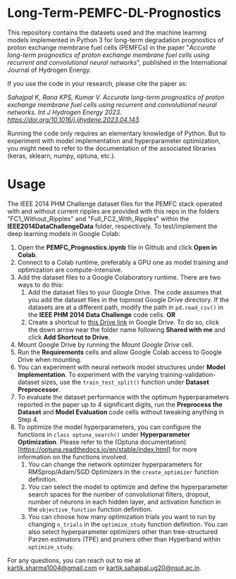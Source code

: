 # Long-Term-PEMFC-DL-Prognostics

This repository contains the datasets used and the machine learning models implemented in Python 3 for long-term degradation prognostics of proton exchange membrane fuel cells (PEMFCs) in the paper "*Accurate long-term prognostics of proton exchange membrane fuel cells using recurrent and convolutional neural networks*", published in the International Journal of Hydrogen Energy. 

If you use the code in your research, please cite the paper as:

*Sahajpal K, Rana KPS, Kumar V. Accurate long-term prognostics of proton exchange membrane fuel cells using recurrent and convolutional neural networks. Int J Hydrogen Energy 2023. https://doi.org/10.1016/j.ijhydene.2023.04.143.*

Running the code only requires an elementary knowledge of Python. But to experiment with model implementation and hyperparameter optimization, you might need to refer to the documentation of the associated libraries (keras, sklearn, numpy, optuna, etc.).

# Usage
 
The IEEE 2014 PHM Challenge dataset files for the PEMFC stack operated with and without current ripples are provided with this repo in the folders "FC1_Without_Ripples" and "Full_FC2_With_Ripples" within the **IEEE2014DataChallengeData** folder, respectively. To test/implement the deep learning models in Google Colab:

1. Open the **PEMFC_Prognostics.ipynb** file in Github and click **Open in Colab**.
2. Connect to a Colab runtime, preferably a GPU one as model training and optimization are compute-intensive. 
3. Add the dataset files to a Google Colaboratory runtime. There are two ways to do this: 
    1. Add the dataset files to your Google Drive. The code assumes that you add the dataset files in the topmost Google Drive directory. If the datasets are at a different path, modify the path in `pd.read_csv()` in the **IEEE PHM 2014 Data Challenge** code cells.
    **OR**
    2. Create a shortcut to [this Drive link](https://drive.google.com/drive/folders/19MgM4AyMeHZGXDILrIF8HT9K8Ki1vjDz?usp=sharing) in Google Drive. To do so, click the down arrow near the folder name following **Shared with me** and click **Add Shortcut to Drive**.
4. Mount Google Drive by running the *Mount Google Drive* cell.
3. Run the **Requirements** cells and allow Google Colab access to Google Drive when mounting.
4. You can experiment with neural network model structures under **Model Implementation**. To experiment with the varying training-validation-dataset sizes, use the `train_test_split()` function under **Dataset Preprocessor**. 
5. To evaluate the dataset performance with the optimum hyperparameters reported in the paper up to 4 significant digits, run the **Preprocess the Dataset** and **Model Evaluation** code cells without tweaking anything in Step 4.
6. To optimize the model hyperparameters, you can configure the functions in `class optuna_search()` under **Hyperparameter Optimization**. Please refer to the (Optuna documentation)[https://optuna.readthedocs.io/en/stable/index.html] for more information on the functions involved.
    1. You can change the network optimizer hyperparameters for RMSprop/Adam/SGD Optimizers in the `create_optimizer` function definition.
    2. You can select the model to optimize and define the hyperparameter search spaces for the number of convolutional filters, dropout, number of neurons in each hidden layer, and activation function in the `objective_function` function definition.
    3. You can choose how many optimization trials you want to run by changing `n_trials` in the `optimize_study` function definition. You can also select hyperparameter optimizers other than tree-structured Parzen estimators (TPE) and pruners other than Hyperband within `optimize_study`.

For any questions, you can reach out to me at kartik.sharma1004@gmail.com or kartik.sahajpal.ug20@nsut.ac.in.
